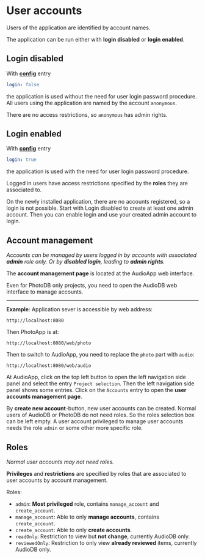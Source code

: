 # User accounts

Users of the application are identified by account names.

The application can be run either with **login disabled** or **login enabled**.

## Login disabled

With [**config**](config.md) entry
```yaml
login: false
```
the application is used without the need for user login password procedure.
All users using the application are named by the account `anonymous`.

There are no access restrictions, so `anonymous` has admin rights.


## Login enabled


With [**config**](config.md) entry
```yaml
login: true
```
the application is used with the need for user login password procedure.

Logged in users have access restrictions specified by the **roles** they are associated to.

On the newly installed application, there are no accounts registered, so a login is not possible. Start with Login disabled to create at least one admin account. Then you can enable login and use your created admin account to login.


## Account management

*Accounts can be managed by users logged in by accounts with associated **admin** role only. Or by **disabled login**, leading to **admin rights**.*

The **account management page** is located at the AudioApp web interface.


Even for PhotoDB only projects, you need to open the AudioDB web interface to manage accounts.

---

**Example**: Application sever is accessible by web address:
```text
http://localhost:8080
```
Then PhotoApp is at:
```text
http://localhost:8080/web/photo
```

Then to switch to AudioApp, you need to replace the `photo` part with `audio`:
```text
http://localhost:8080/web/audio
```



At AudioApp, click on the top left button to open the left navigation side panel and select the entry `Project selection`. Then the left navigation side panel shows some entries. Click on the `Accounts` entry to open the **user accounts management page**.

By **create new account**-button, new user accounts can be created. Normal users of AudioDB or PhotoDB do not need roles. So the roles selection box can be left empty. A user account privileged to manage user accounts needs the role `admin` or some other more specific role.

## Roles

*Normal user accounts may not need roles.*

**Privileges** and **restrictions** are specified by roles that are associated to user accounts by account management.

Roles:
- `admin`: **Most privileged** role, contains `manage_account` and `create_account`.
- `manage_account`: Able to only **manage accounts**, contains `create_account`.
- `create_account`: Able to only **create accounts**.
- `readOnly`: Restriction to view but **not change**, currently AudioDB only.
- `reviewedOnly`: Restriction to only view **already reviewed** items, currently AudioDB only.